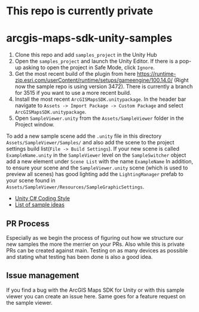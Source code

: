 # This repo is currently private

# arcgis-maps-sdk-unity-samples

1. Clone this repo and add `samples_project` in the Unity Hub
2. Open the `samples_project` and launch the Unity Editor. If there is a pop-up asking to open the project in Safe Mode, click `Ignore`.
3. Get the most recent build of the plugin from here https://runtime-zip.esri.com/userContent/runtime/setups/gameengine/100.14.0/ (Right now the sample repo is using version 3472). There is currently a branch for 3515 if you want to use a more recent build.
4. Install the most recent `ArcGISMapsSDK.unitypackage`. In the header bar navigate to `Assets -> Import Package -> Custom Package` and select `ArcGISMapsSDK.unitypackage`.
5. Open `SampleViewer.unity` from the `Assets/SampleViewer` folder in the Project window.

To add a new sample scene add the `.unity` file in this directory `Assets/SampleViewer/Samples/` and also add the scene to the project settings build list(`File -> Build Settings`). If your new scene is called `ExampleName.unity` in the `SampleViewer` level on the `SampleSwitcher` object add a new element under `Scene List` with the name `ExampleName`
In addition, to ensure your scene and the `SampleViewer.unity` scene (which is used to preview all scenes) has good lighting add the `LightingManager` prefab to your scene found in `Assets/SampleViewer/Resources/SampleGraphicSettings`.

- [Unity C# Coding Style](coding-style-csharp.md)
- [List of sample ideas](https://esriis.sharepoint.com/:x:/r/teams/GameEngine/_layouts/15/Doc.aspx?sourcedoc=%7B0dcb8b4d-f1ab-406c-9286-8a79ab2f7bc8%7D&action=editnew)

## PR Process

Especially as we begin the process of figuring out how we structure our new samples the more the merrier on your PRs. Also while this is private PRs can be created against main. Testing on as many devices as possible and stating what testing has been done is also a good idea.

## Issue management

If you find a bug with the ArcGIS Maps SDK for Unity or with this sample viewer you can create an issue here. Same goes for a feature request on the sample viewer.
